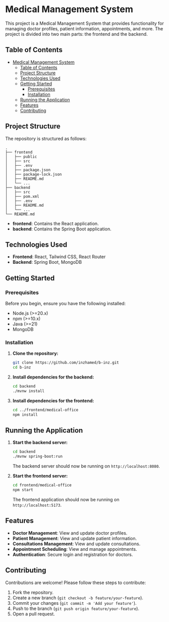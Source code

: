 # Medical Management System

This project is a Medical Management System that provides functionality for managing doctor profiles, patient information, appointments, and more. The project is divided into two main parts: the frontend and the backend.

## Table of Contents
- [Medical Management System](#medical-management-system)
  - [Table of Contents](#table-of-contents)
  - [Project Structure](#project-structure)
  - [Technologies Used](#technologies-used)
  - [Getting Started](#getting-started)
    - [Prerequisites](#prerequisites)
    - [Installation](#installation)
  - [Running the Application](#running-the-application)
  - [Features](#features)
  - [Contributing](#contributing)

## Project Structure

The repository is structured as follows:

```
.
├── frontend
│   ├── public
│   ├── src
│   ├── .env
│   ├── package.json
│   ├── package-lock.json
│   ├── README.md
│   └── ...
├── backend
│   ├── src
│   ├── pom.xml
│   ├── .env
│   ├── README.md
│   └── ...
└── README.md
```

- **frontend**: Contains the React application.
- **backend**: Contains the Spring Boot application.

## Technologies Used

- **Frontend**: React, Tailwind CSS, React Router
- **Backend**: Spring Boot, MongoDB

## Getting Started

### Prerequisites

Before you begin, ensure you have the following installed:

- Node.js (>=20.x)
- npm (>=10.x)
- Java (>=21)
- MongoDB

### Installation

1. **Clone the repository:**

   ```bash
   git clone https://github.com/inzhamed/b-inz.git
   cd b-inz
   ```

2. **Install dependencies for the backend:**

   ```bash
   cd backend
   ./mvnw install
   ```

3. **Install dependencies for the frontend:**

   ```bash
   cd ../frontend/medical-office
   npm install
   ```

## Running the Application

1. **Start the backend server:**

   ```bash
   cd backend
   ./mvnw spring-boot:run
   ```

   The backend server should now be running on `http://localhost:8080`.


2. **Start the frontend server:**

   ```bash
   cd frontend/medical-office
   npm start
   ```

   The frontend application should now be running on `http://localhost:5173`.

## Features

- **Doctor Management**: View and update doctor profiles.
- **Patient Management**: View and update patient information.
- **Consultations Management**: View and update consultations.
- **Appointment Scheduling**: View and manage appointments.
- **Authentication**: Secure login and registration for doctors.

## Contributing

Contributions are welcome! Please follow these steps to contribute:

1. Fork the repository.
2. Create a new branch (`git checkout -b feature/your-feature`).
3. Commit your changes (`git commit -m 'Add your feature'`).
4. Push to the branch (`git push origin feature/your-feature`).
5. Open a pull request.
